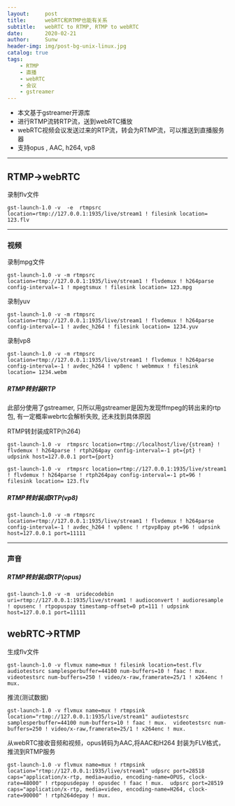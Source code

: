 ```yaml
---
layout:     post
title:      webRTC和RTMP也能有关系
subtitle:   webRTC to RTMP, RTMP to webRTC
date:       2020-02-21
author:     Sunw
header-img: img/post-bg-unix-linux.jpg
catalog: true
tags:
    - RTMP
    - 直播
    - webRTC
    - 会议
    - gstreamer
---
```

- 本文基于gstreamer开源库
- 进行RTMP流转RTP流，送到webRTC播放
- webRTC视频会议发送过来的RTP流，转会为RTMP流，可以推送到直播服务器
- 支持opus , AAC, h264, vp8 
--- 
## RTMP->webRTC

录制flv文件
```
gst-launch-1.0 -v  -e  rtmpsrc location=rtmp://127.0.0.1:1935/live/stream1 ! filesink location= 123.flv
```

---

### 视频
录制mpg文件
```
gst-launch-1.0 -v -m rtmpsrc location=rtmp://127.0.0.1:1935/live/stream1 ! flvdemux ! h264parse config-interval=-1 ! mpegtsmux ! filesink location= 123.mpg
```
录制yuv
```
gst-launch-1.0 -v -m rtmpsrc location=rtmp://127.0.0.1:1935/live/stream1 ! flvdemux ! h264parse config-interval=-1 ! avdec_h264 ! filesink location= 1234.yuv
```

录制vp8
```
gst-launch-1.0 -v -m rtmpsrc location=rtmp://127.0.0.1:1935/live/stream1 ! flvdemux ! h264parse config-interval=-1 ! avdec_h264 ! vp8enc ! webmmux ! filesink location= 1234.webm
```


##### RTMP转封装RTP
此部分使用了gstreamer, 只所以用gstreamer是因为发现ffmpeg的转出来的rtp包, 有一定概率webrtc会解析失败, 还未找到具体原因

RTMP转封装成RTP(h264)
```
gst-launch-1.0 -v  rtmpsrc location=rtmp://localhost/live/{stream} ! flvdemux ! h264parse ! rtph264pay config-interval=-1 pt={pt} !  udpsink host=127.0.0.1 port={port}

gst-launch-1.0 -v  rtmpsrc location=rtmp://127.0.0.1:1935/live/stream1 ! flvdemux ! h264parse ! rtph264pay config-interval=-1 pt=96 ! filesink location= 123.flv
```
##### RTMP转封装成RTP(vp8)
```
gst-launch-1.0 -v -m rtmpsrc location=rtmp://127.0.0.1:1935/live/stream1 ! flvdemux ! h264parse config-interval=-1 ! avdec_h264 ! vp8enc ! rtpvp8pay pt=96 ! udpsink host=127.0.0.1 port=11111
```

---

### 声音

##### RTMP转封装成RTP(opus)
```
gst-launch-1.0 -v -m  uridecodebin uri=rtmp://127.0.0.1:1935/live/stream1 ! audioconvert ! audioresample ! opusenc ! rtpopuspay timestamp-offset=0 pt=111 ! udpsink host=127.0.0.1 port=11111

```

## webRTC->RTMP

生成flv文件
```
gst-launch-1.0 -v flvmux name=mux ! filesink location=test.flv  audiotestsrc samplesperbuffer=44100 num-buffers=10 ! faac ! mux.  videotestsrc num-buffers=250 ! video/x-raw,framerate=25/1 ! x264enc ! mux.
```
推流(测试数据)
```
gst-launch-1.0 -v flvmux name=mux ! rtmpsink location="rtmp://127.0.0.1:1935/live/stream1" audiotestsrc samplesperbuffer=44100 num-buffers=10 ! faac ! mux.  videotestsrc num-buffers=250 ! video/x-raw,framerate=25/1 ! x264enc ! mux.
```

从webRTC接收音频和视频，opus转码为AAC,将AAC和H264 封装为FLV格式，推流到RTMP服务
```
gst-launch-1.0 -v flvmux name=mux ! rtmpsink location="rtmp://127.0.0.1:1935/live/stream1" udpsrc port=28518 caps="application/x-rtp, media=audio, encoding-name=OPUS, clock-rate=48000" ! rtpopusdepay ! opusdec ! faac ! mux.  udpsrc port=28519 caps="application/x-rtp, media=video, encoding-name=H264, clock-rate=90000" ! rtph264depay ! mux.
```


